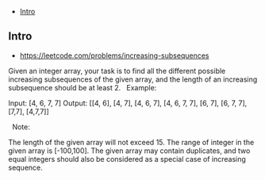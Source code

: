 - [Intro](#intro)

## Intro

- https://leetcode.com/problems/increasing-subsequences

Given an integer array, your task is to find all the different possible increasing subsequences of the given array, and the length of an increasing subsequence should be at least 2.
 
Example:

Input: [4, 6, 7, 7]
Output: [[4, 6], [4, 7], [4, 6, 7], [4, 6, 7, 7], [6, 7], [6, 7, 7], [7,7], [4,7,7]]

 
Note:

The length of the given array will not exceed 15.
The range of integer in the given array is [-100,100].
The given array may contain duplicates, and two equal integers should also be considered as a special case of increasing sequence.

